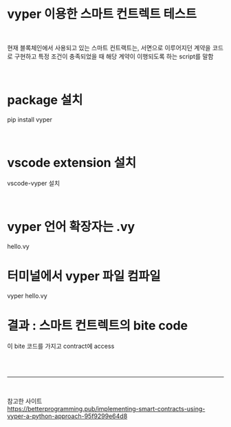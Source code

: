# vyper 이용한 스마트 컨트렉트 테스트

<br>

현재 블록체인에서 사용되고 있는 스마트 컨트랙트는, 서면으로 이루어지던 계약을 코드로 구현하고 특정 조건이 충족되었을 때 해당 계약이 이행되도록 하는 script를 말함

<br>

# package 설치
pip install vyper

<br>

# vscode extension 설치
vscode-vyper 설치

<br>

# vyper 언어 확장자는 .vy
hello.vy

# 터미널에서 vyper 파일 컴파일
vyper hello.vy

# 결과 : 스마트 컨트렉트의 bite code
이 bite 코드를 가지고 contract에 access


<br>
<br>

-------

<br>

참고한 사이트  
https://betterprogramming.pub/implementing-smart-contracts-using-vyper-a-python-approach-95f9299e64d8